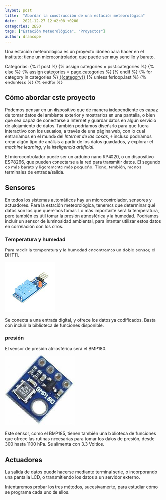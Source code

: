 ```yaml
---
layout: post
title:  "Abordar la construcción de una estación meteorológica"
date:   2021-12-27 12:02:08 +0200
categories: 2ESO
tags: ["Estación Meteorológica", "Proyectos"]
author: drancope
---
```

Una estación meteorológica es un proyecto idóneo para hacer en el instituto: tiene un microcontrolador, que puede ser muy sencillo y barato.

<div class="post-categories">
 Categorías: {% if post %}
   {% assign categories = post.categories %}
 {% else %}
   {% assign categories = page.categories %}
 {% endif %}
 {% for category in categories %}
 <a href="{{site.baseurl}}/categories/#{{category|slugize}}">{{category}}</a>
 {% unless forloop.last %}&nbsp;{% endunless %}
 {% endfor %}
</div>

## Cómo abordar este proyecto

Podemos pensar en un dispositivo que de manera independiente es capaz de tomar datos del ambiente exterior y mostrarlos en una pantalla, o bien que sea capaz de conectarse a Internet y guardar datos en algún servicio de alojamiento de datos. También podríamos diseñarlo para que fuera interactivo con los usuarios, a través de una página web, con lo cual entraríamos en el mundo del *Internet de las cosas*, e incluso podríamos crear algún tipo de análisis a partir de los datos guardados, y explorar el *machine learning*, y la *inteligencia artificial*.

El microcontrolador puede ser un arduino nano RP4020, o un dispositivo ESP8266, que pueden conectarse a la red para transmitir datos. El segundo es más barato y ligeramente más pequeño. Tiene, también, menos terminales de entrada/salida.

## Sensores

En todos los sistemas automáticos hay un microcontrolador, sensores y actuadores. Para la estación meteorológica, tenemos que determinar qué datos son los que queremos tomar. Lo más importante será la temperatura, pero también es útil tomar la presión atmosférica y la humedad. Podríamos incluir un sensor de luminosidad ambiental, para intentar utilizar estos datos en correlación con los otros.

### Temperatura y humedad

Para medir la temperatura y la humedad encontramos un doble sensor, el DHT11.

![sensor de temperatura y humedad](assets/dht11.jpg)

Se conecta a una entrada digital, y ofrece los datos ya codificados. Basta con incluir la biblioteca de funciones disponible.

### presión

El sensor de presión atmosférica será el BMP180.

![sensor de presión](assets/bmp180.jpeg)

Este sensor, como el BMP185, tienen también una biblioteca de funciones que ofrece las rutinas necesarias para tomar los datos de presión, desde 300 hasta 1100 hPa. Se alimenta con 3.3 Voltios.

## Actuadores

La salida de datos puede hacerse mediante terminal serie, o incorporando una pantalla LCD, o transmitiendo los datos a un servidor externo.

Intentaremos probar los tres métodos, sucesivamente, para estudiar cómo se programa cada uno de ellos.
